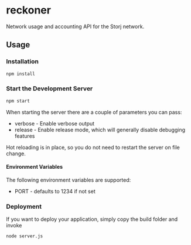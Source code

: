 # reckoner
Network usage and accounting API for the Storj network. 

## Usage

### Installation 

```Bash
npm install 
```

### Start the Development Server

```Bash
npm start
```

When starting the server there are a couple of parameters you can pass:
* verbose - Enable verbose output
* release - Enable release mode, which will generally disable debugging features

Hot reloading is in place, so you do not need to restart the server on file change.

#### Environment Variables
The following environment variables are supported:
* PORT - defaults to 1234 if not set

### Deployment
If you want to deploy your application, simply copy the build folder and invoke
```Bash
node server.js
```
